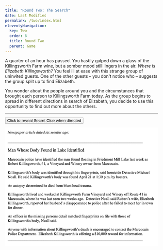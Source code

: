 ```yaml
---
title: "Round Two: The Search"
date: Last Modified
permalink: /two/index.html
eleventyNavigation:
  key: Two
  order: 6
  title: Round Two
  parent: Game
---
```

A quarter of an hour has passed. You hastily gulped down a glass of the Killingsworth Farm wine, but a somber mood still lingers in the air. *Where is Elizabeth Killingsworth?* You feel ill at ease with this strange group of uninvited guests. One of the other guests – you don't notice who – suggests the group split up to find Elizabeth.

You wonder about the people around you and the circumstances that brought each person to Killingsworth Farm today. As the group begins to spread in different directions in search of Elizabeth, you decide to use this opportunity to find out more about the others.

---

<script src="//unpkg.com/alpinejs" defer></script>

<div x-data="{ open: false }">
    <button class="font-bold py-2 px-6 rounded" @click="open = true" style="border:1px solid gray;">Click to reveal Secret Clue when directed</button>
    <p x-show="open">
        <img src="/content/images/clue_two.png" />
    </p>
</div>
